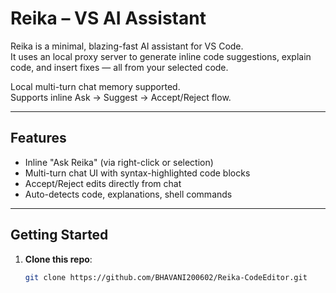 # Reika – VS AI Assistant

Reika is a minimal, blazing-fast AI assistant for VS Code.  
It uses an local proxy server to generate inline code suggestions, explain code, and insert fixes — all from your selected code.
  
Local multi-turn chat memory supported.  
Supports inline Ask → Suggest → Accept/Reject flow.

---

## Features

- Inline "Ask Reika" (via right-click or selection)
- Multi-turn chat UI with syntax-highlighted code blocks
- Accept/Reject edits directly from chat
- Auto-detects code, explanations, shell commands

---

## Getting Started

1. **Clone this repo**:
   ```bash
   git clone https://github.com/BHAVANI200602/Reika-CodeEditor.git
